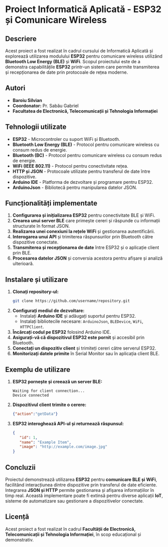 # Proiect Informatică Aplicată - ESP32 și Comunicare Wireless

## Descriere
Acest proiect a fost realizat în cadrul cursului de Informatică Aplicată și explorează utilizarea modulului **ESP32** pentru comunicare wireless utilizând **Bluetooth Low Energy (BLE)** și **WiFi**. Scopul proiectului este de a demonstra capabilitățile **ESP32** printr-un sistem care permite transmiterea și recepționarea de date prin protocoale de rețea moderne.

## Autori
- **Baroiu Silvian**
- **Coordonator:** Pr. Sabău Gabriel
- **Facultatea de Electronică, Telecomunicații și Tehnologia Informației**

## Tehnologii utilizate
- **ESP32** - Microcontroler cu suport WiFi și Bluetooth.
- **Bluetooth Low Energy (BLE)** - Protocol pentru comunicare wireless cu consum redus de energie.
- **Bluetooth (BC)** - Protocol pentru comunicare wireless cu consum redus de energie.
- **WiFi (IEEE 802.11)** - Protocol pentru conectivitate rețea.
- **HTTP și JSON** - Protocoale utilizate pentru transferul de date între dispozitive.
- **Arduino IDE** - Platforma de dezvoltare și programare pentru ESP32.
- **ArduinoJson** - Bibliotecă pentru manipularea datelor JSON.

## Funcționalități implementate
1. **Configurarea și inițializarea ESP32** pentru conectivitate BLE și WiFi.
2. **Crearea unui server BLE** care primește cereri și răspunde cu informații structurate în format JSON.
3. **Realizarea unei conexiuni la rețele WiFi** și gestionarea autentificării.
4. **Interogarea unui API** și trimiterea răspunsurilor prin Bluetooth către dispozitive conectate.
5. **Transmiterea și recepționarea de date** între ESP32 și o aplicație client prin BLE.
6. **Procesarea datelor JSON** și conversia acestora pentru afișare și analiză ulterioară.

## Instalare și utilizare
1. **Clonați repository-ul:**
   ```bash
   git clone https://github.com/username/repository.git
   ```
2. **Configurați mediul de dezvoltare:**
   - Instalați **Arduino IDE** și adăugați suportul pentru ESP32.
   - Instalați bibliotecile necesare: `ArduinoJson`, `BLEDevice`, `WiFi`, `HTTPClient`.
3. **Încărcați codul pe ESP32** folosind Arduino IDE.
4. **Asigurați-vă că dispozitivul ESP32 este pornit** și accesibil prin Bluetooth.
5. **Conectați un dispozitiv client** și trimiteți cereri către serverul ESP32.
6. **Monitorizați datele primite** în Serial Monitor sau în aplicația client BLE.

## Exemplu de utilizare
1. **ESP32 pornește și creează un server BLE:**
   ```
   Waiting for client connection...
   Device connected
   ```
2. **Dispozitivul client trimite o cerere:**
   ```json
   {"action":"getData"}
   ```
3. **ESP32 interoghează API-ul și returnează răspunsul:**
   ```json
   {
      "id": 1,
      "name": "Example Item",
      "image": "http://example.com/image.jpg"
   }
   ```

## Concluzii
Proiectul demonstrează utilizarea **ESP32** pentru **comunicare BLE și WiFi**, facilitând interacțiunea dintre dispozitive prin transferul de date eficiente. Integrarea **JSON și HTTP** permite gestionarea și afișarea informațiilor în timp real. Această implementare poate fi extinsă pentru diverse aplicații **IoT**, sisteme de automatizare sau gestionare a dispozitivelor conectate.

## Licență
Acest proiect a fost realizat în cadrul **Facultății de Electronică, Telecomunicații și Tehnologia Informației**, în scop educațional și demonstrativ.

